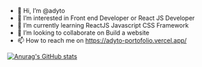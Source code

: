 - 👋 Hi, I’m @adyto
- 👀 I’m interested in Front end Developer or React JS Developer 
- 🌱 I’m currently learning ReactJS Javascript CSS Framework
- 💞️ I’m looking to collaborate on Build a website
- 📫 How to reach me on https://adyto-portofolio.vercel.app/

[![Anurag's GitHub stats](https://github-readme-stats.vercel.app/api?username=adyto&show_icons=true&theme=dark)](https://github.com/anuraghazra/github-readme-stats)


<!---
adyto/adyto is a ✨ special ✨ repository because its `README.md` (this file) appears on your GitHub profile.
You can click the Preview link to take a look at your changes.
--->
